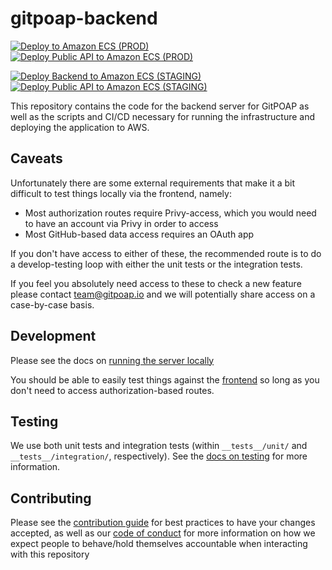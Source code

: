 # gitpoap-backend

[![Deploy to Amazon ECS (PROD)](https://github.com/gitpoap/gitpoap-backend/actions/workflows/deploy-gitpoap-backend-server.yml/badge.svg)](https://github.com/gitpoap/gitpoap-backend/actions/workflows/deploy-gitpoap-backend-server.yml)
[![Deploy Public API to Amazon ECS (PROD)](https://github.com/gitpoap/gitpoap-backend/actions/workflows/deploy-gitpoap-public-api-server.yml/badge.svg)](https://github.com/gitpoap/gitpoap-backend/actions/workflows/deploy-gitpoap-public-api-server.yml)

[![Deploy Backend to Amazon ECS (STAGING)](https://github.com/gitpoap/gitpoap-backend/actions/workflows/deploy-gitpoap-backend-staging-server.yml/badge.svg)](https://github.com/gitpoap/gitpoap-backend/actions/workflows/deploy-gitpoap-backend-staging-server.yml)
[![Deploy Public API to Amazon ECS (STAGING)](https://github.com/gitpoap/gitpoap-backend/actions/workflows/deploy-gitpoap-public-api-staging-server.yml/badge.svg)](https://github.com/gitpoap/gitpoap-backend/actions/workflows/deploy-gitpoap-public-api-staging-server.yml)

This repository contains the code for the backend server for GitPOAP as well as the scripts and CI/CD necessary for running the infrastructure and deploying the application to AWS.

## Caveats

Unfortunately there are some external requirements that make it a bit difficult to test things locally via the frontend, namely:
* Most authorization routes require Privy-access, which you would need to have an account via Privy in order to access
* Most GitHub-based data access requires an OAuth app

If you don't have access to either of these, the recommended route is to do a develop-testing loop with either the unit tests
or the integration tests.

If you feel you absolutely need access to these to check a new feature please contact <team@gitpoap.io> and we will potentially
share access on a case-by-case basis.

## Development

Please see the docs on [running the server locally](https://github.com/gitpoap/gitpoap-backend/blob/main/docs/Running-locally.md)

You should be able to easily test things against the [frontend](https://github.com/gitpoap/gitpoap-fe) so long as you don't
need to access authorization-based routes.

## Testing

We use both unit tests and integration tests (within `__tests__/unit/` and `__tests__/integration/`, respectively).
See the [docs on testing](https://github.com/gitpoap/gitpoap-backend/blob/main/docs/Testing.md) for more information.

## Contributing

Please see the [contribution guide](https://github.com/gitpoap/gitpoap-backend/blob/main/CONTRIBUTING.md) for best practices
to have your changes accepted, as well as our
[code of conduct](https://github.com/gitpoap/gitpoap-backend/blob/main/CODE_OF_CONDUCT.md) for more information on how we
expect people to behave/hold themselves accountable when interacting with this repository

